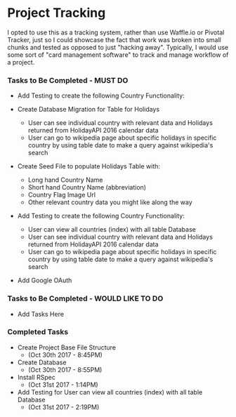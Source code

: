# Project Tracking
I opted to use this as a tracking system, rather than use Waffle.io or Pivotal Tracker, just so I could showcase the fact that work was broken into small chunks and tested as opposed to just "hacking away". Typically, I would use some sort of "card management software" to track and manage workflow of a project.


### Tasks to Be Completed - MUST DO

+ Add Testing to create the following Country Functionality:

+ Create Database Migration for Table for Holidays
  - User can see individual country with relevant data and Holidays returned from HolidayAPI 2016 calendar data
  - User can go to wikipedia page about specific holidays in specific country by using table date to make a query against wikipedia's search
+ Create Seed File to populate Holidays Table with:
  - Long hand Country Name
  - Short hand Country Name (abbreviation)
  - Country Flag Image Url
  - Other relevant country data you might like along the way
+ Add Testing to create the following Country Functionality:
  - User can view all countries (index) with all table Database
  - User can see individual country with relevant data and Holidays returned from HolidayAPI 2016 calendar data
  - User can go to wikipedia page about specific holidays in specific country by using table date to make a query against wikipedia's search
+ Add Google OAuth


### Tasks to Be Completed - WOULD LIKE TO DO
+ Add Tasks Here

### Completed Tasks
+ Create Project Base File Structure
  - (Oct 30th 2017 - 8:45PM)
+ Create Database
  - (Oct 30th 2017 - 8:55PM)
+ Install RSpec
  - (Oct 31st 2017 - 1:14PM)
+ Add Testing for User can view all countries (index) with all table Database
  - (Oct 31st 2017 - 2:19PM)
